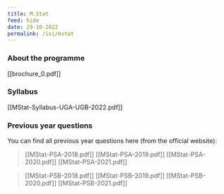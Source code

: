 ```yaml
---
title: M.Stat
feed: hide
date: 29-10-2022
permalink: /isi/mstat
---
```


### About the programme

[[brochure_0.pdf]]

### Syllabus

[[MStat-Syllabus-UGA-UGB-2022.pdf]]

### Previous year questions

You can find all previous year questions here (from the official website):

> [[MStat-PSA-2018.pdf]]
> [[MStat-PSA-2019.pdf]]
> [[MStat-PSA-2020.pdf]]
> [[MStat-PSA-2021.pdf]]

> [[MStat-PSB-2018.pdf]]
> [[MStat-PSB-2019.pdf]]
> [[MStat-PSB-2020.pdf]]
> [[MStat-PSB-2021.pdf]]

